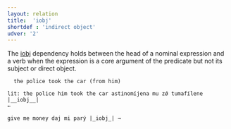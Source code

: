 ```yaml
---
layout: relation
title:  'iobj'
shortdef : 'indirect object'
udver: '2'
---
```


The [iobj]() dependency holds between the head of a nominal expression and a verb when the expression is a core argument of the predicate but not its subject or direct object. 

~~~ sdparse
  the police took the car (from him) 

lit: the police him took the car astinomíjena mu zǿ tumafílene
|__iobj__|
←

give me money daj mi parý |_iobj_| →
~~~
